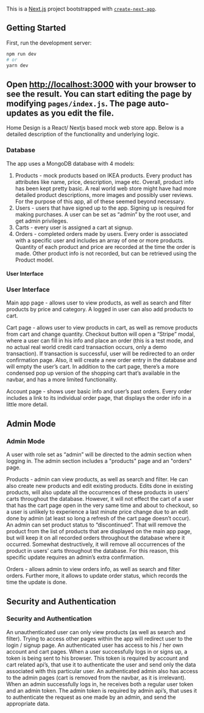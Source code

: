 This is a [Next.js](https://nextjs.org/) project bootstrapped with [`create-next-app`](https://github.com/vercel/next.js/tree/canary/packages/create-next-app).
## Getting Started
First, run the development server:
```bash
npm run dev
# or
yarn dev
```
Open [http://localhost:3000](http://localhost:3000) with your browser to see the result.
You can start editing the page by modifying `pages/index.js`. The page auto-updates as you edit the file.
---------------------------------------------------------------------------------------------------------------------------------------------------------------------------------
Home Design is a React/ Nextjs based mock web store app. Below is a detailed description of the functionality and underlying logic.
### Database
The app uses a MongoDB database with 4 models:
1. Products - mock products based on IKEA products. Every product has attributes like name, price, description, image etc. Overall, product info has been kept pretty basic. A real world web store might have had more detailed product descriptions, more images and possibly user reviews. For the purpose of this app, all of these seemed beyond necessary.
2. Users - users that have signed up to the app. Signing up is required for making purchases. A user can be set as “admin” by the root user, and get admin privileges.
3. Carts - every user is assigned a cart at signup.
4. Orders - completed orders made by users. Every order is associated with a specific user and includes an array of one or more products. Quantity of each product and price are recorded at the time the order is made. Other product info is not recorded, but can be retrieved using the Product model.


#### User Interface
### User Interface
Main app page - allows user to view products, as well as search and filter products by price and category. A logged in user can also add products to cart.

Cart page - allows user to view products in cart, as well as remove products from cart and change quantity. Checkout button will open a “Stripe” modal, where a user can fill in his info and place an order (this is a test mode, and no actual real world credit card transaction occurs, only a demo transaction). If transaction is successful, user will be redirected to an order confirmation page. Also, it will create a new order entry in the database and will empty the user’s cart. In addition to the cart page, there’s a more condensed pop up version of the shopping cart that’s available in the navbar, and has a more limited functionality.

Account page - shows user basic info and user’s past orders. Every order includes a link to its individual order page, that displays the order info in a little more detail.


## Admin Mode
### Admin Mode
A user with role set as “admin” will be directed to the admin section when logging in. The admin section includes a "products" page and an "orders" page.

Products - admin can view products, as well as search and filter. He can also create new products and edit existing products. Edits done in existing products, will also update all the occurrences of these products in users’ carts throughout the database. However, it will not effect the cart of a user that has the cart page open in the very same time and about to checkout, so a user is unlikely to experience a last minute price change due to an edit done by admin (at least so long a refresh of the cart page doesn’t occur). An admin can set product status to “discontinued”. That will remove the product from the list of products that are displayed on the main app page, but will keep it on all recorded orders throughout the database where it occurred. Somewhat destructively, it will remove all occurrences of the product in users’ carts throughout the database. For this reason, this specific update requires an admin’s extra confirmation.

Orders - allows admin to view orders info, as well as search and filter orders. Further more, it allows to update order status, which records the time the update is done.


## Security and Authentication
### Security and Authentication
An unauthenticated user can only view products (as well as search and filter). Trying to access other pages within the app will redirect user to the login / signup page. An authenticated user has access to his / her own account and cart pages. When a user successfully logs in or signs up, a token is being sent to his browser. This token is required by account and cart related api’s, that use it to authenticate the user and send only the data associated with this particular user. An authenticated admin also has access to the admin pages (cart is removed from the navbar, as it is irrelevant). When an admin successfully logs in, he receives both a regular user token and an admin token. The admin token is required by admin api’s, that uses it to authenticate the request as one made by an admin, and send the appropriate data.
